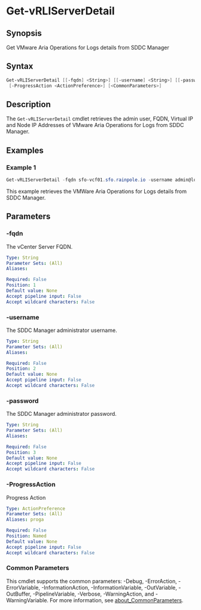 # Get-vRLIServerDetail

## Synopsis

Get VMware Aria Operations for Logs details from SDDC Manager

## Syntax

```powershell
Get-vRLIServerDetail [[-fqdn] <String>] [[-username] <String>] [[-password] <String>]
 [-ProgressAction <ActionPreference>] [<CommonParameters>]
```

## Description

The `Get-vRLIServerDetail` cmdlet retrieves the admin user, FQDN, Virtual IP and Node IP Addresses of VMware
Aria Operations for Logs from SDDC Manager.

## Examples

### Example 1

```powershell
Get-vRLIServerDetail -fqdn sfo-vcf01.sfo.rainpole.io -username admin@local -password VMw@re1!VMw@re1!
```

This example retrieves the VMWare Aria Operations for Logs details from SDDC Manager.

## Parameters

### -fqdn

The vCenter Server FQDN.

```yaml
Type: String
Parameter Sets: (All)
Aliases:

Required: False
Position: 1
Default value: None
Accept pipeline input: False
Accept wildcard characters: False
```

### -username

The SDDC Manager administrator username.

```yaml
Type: String
Parameter Sets: (All)
Aliases:

Required: False
Position: 2
Default value: None
Accept pipeline input: False
Accept wildcard characters: False
```

### -password

The SDDC Manager administrator password.

```yaml
Type: String
Parameter Sets: (All)
Aliases:

Required: False
Position: 3
Default value: None
Accept pipeline input: False
Accept wildcard characters: False
```

### -ProgressAction

Progress Action

```yaml
Type: ActionPreference
Parameter Sets: (All)
Aliases: proga

Required: False
Position: Named
Default value: None
Accept pipeline input: False
Accept wildcard characters: False
```

### Common Parameters

This cmdlet supports the common parameters: -Debug, -ErrorAction, -ErrorVariable, -InformationAction, -InformationVariable, -OutVariable, -OutBuffer, -PipelineVariable, -Verbose, -WarningAction, and -WarningVariable. For more information, see [about_CommonParameters](http://go.microsoft.com/fwlink/?LinkID=113216).
